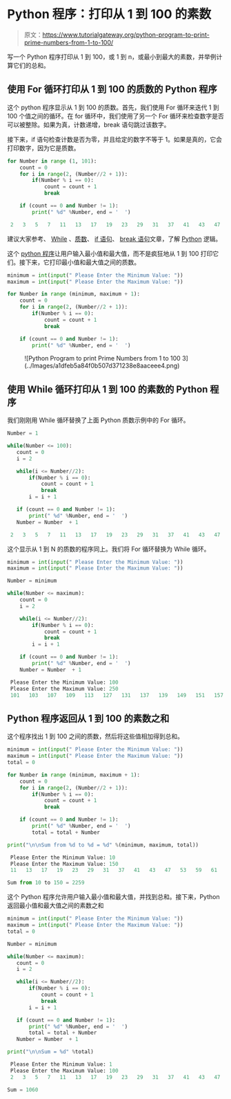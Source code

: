 # Python 程序：打印从 1 到 100 的素数

> 原文：<https://www.tutorialgateway.org/python-program-to-print-prime-numbers-from-1-to-100/>

写一个 Python 程序打印从 1 到 100，或 1 到 n，或最小到最大的素数，并举例计算它们的总和。

## 使用 For 循环打印从 1 到 100 的质数的 Python 程序

这个 python 程序显示从 1 到 100 的质数。首先，我们使用 For 循环来迭代 1 到 100 个值之间的循环。在 for 循环中，我们使用了另一个 For 循环来检查数字是否可以被整除。如果为真，计数递增，break 语句跳过该数字。

接下来，if 语句检查计数是否为零，并且给定的数字不等于 1。如果是真的，它会打印数字，因为它是质数。

```py
for Number in range (1, 101):
    count = 0
    for i in range(2, (Number//2 + 1)):
        if(Number % i == 0):
            count = count + 1
            break

    if (count == 0 and Number != 1):
        print(" %d" %Number, end = '  ')
```

```py
 2   3   5   7   11   13   17   19   23   29   31   37   41   43   47   53   59   61   67   71   73   79   83   89   97 
```

建议大家参考、 [While](https://www.tutorialgateway.org/python-while-loop/) 、[质数](https://www.tutorialgateway.org/python-program-to-find-prime-number/)、 [if 语句](https://www.tutorialgateway.org/python-if-statement/)、 [break 语句](https://www.tutorialgateway.org/python-break/)文章，了解 [Python](https://www.tutorialgateway.org/python-tutorial/) 逻辑。

这个 [python 程序](https://www.tutorialgateway.org/python-programming-examples/)让用户输入最小值和最大值，而不是疯狂地从 1 到 100 打印它们。接下来，它打印最小值和最大值之间的质数。

```py
minimum = int(input(" Please Enter the Minimum Value: "))
maximum = int(input(" Please Enter the Maximum Value: "))

for Number in range (minimum, maximum + 1):
    count = 0
    for i in range(2, (Number//2 + 1)):
        if(Number % i == 0):
            count = count + 1
            break

    if (count == 0 and Number != 1):
        print(" %d" %Number, end = '  ')
```

<figure class="wp-block-image">![Python Program to print Prime Numbers from 1 to 100 3](../Images/a1dfeb5a84f0b507d371238e8aaceee4.png)</figure>

## 使用 While 循环打印从 1 到 100 的素数的 Python 程序

我们刚刚用 While 循环替换了上面 Python 质数示例中的 For 循环。

 ```py
Number = 1

while(Number <= 100):
    count = 0
    i = 2

    while(i <= Number//2):
        if(Number % i == 0):
            count = count + 1
            break
        i = i + 1

    if (count == 0 and Number != 1):
        print(" %d" %Number, end = '  ')
    Number = Number  + 1
```

```py
 2   3   5   7   11   13   17   19   23   29   31   37   41   43   47   53   59   61   67   71   73   79   83   89   97 
```

这个显示从 1 到 N 的质数的程序同上。我们将 For 循环替换为 While 循环。

```py
minimum = int(input(" Please Enter the Minimum Value: "))
maximum = int(input(" Please Enter the Maximum Value: "))

Number = minimum

while(Number <= maximum):
    count = 0
    i = 2

    while(i <= Number//2):
        if(Number % i == 0):
            count = count + 1
            break
        i = i + 1

    if (count == 0 and Number != 1):
        print(" %d" %Number, end = '  ')
    Number = Number  + 1
```

```py
 Please Enter the Minimum Value: 100
 Please Enter the Maximum Value: 250
 101   103   107   109   113   127   131   137   139   149   151   157   163   167   173   179   181   191   193   197   199   211   223   227   229   233   239   241 
```

## Python 程序返回从 1 到 100 的素数之和

这个程序找出 1 到 100 之间的质数，然后将这些值相加得到总和。

```py
minimum = int(input(" Please Enter the Minimum Value: "))
maximum = int(input(" Please Enter the Maximum Value: "))
total = 0

for Number in range (minimum, maximum + 1):
    count = 0
    for i in range(2, (Number//2 + 1)):
        if(Number % i == 0):
            count = count + 1
            break

    if (count == 0 and Number != 1):
        print(" %d" %Number, end = '  ')
        total = total + Number

print("\n\nSum from %d to %d = %d" %(minimum, maximum, total))
```

```py
 Please Enter the Minimum Value: 10
 Please Enter the Maximum Value: 150
 11   13   17   19   23   29   31   37   41   43   47   53   59   61   67   71   73   79   83   89   97   101   103   107   109   113   127   131   137   139   149  

Sum from 10 to 150 = 2259
```

这个 Python 程序允许用户输入最小值和最大值，并找到总和。接下来，Python 返回最小值和最大值之间的素数之和

 ```py
minimum = int(input(" Please Enter the Minimum Value: "))
maximum = int(input(" Please Enter the Maximum Value: "))
total = 0

Number = minimum

while(Number <= maximum):
    count = 0
    i = 2

    while(i <= Number//2):
        if(Number % i == 0):
            count = count + 1
            break
        i = i + 1

    if (count == 0 and Number != 1):
        print(" %d" %Number, end = '  ')
        total = total + Number
    Number = Number  + 1

print("\n\nSum = %d" %total)
```

```py
 Please Enter the Minimum Value: 1
 Please Enter the Maximum Value: 100
 2   3   5   7   11   13   17   19   23   29   31   37   41   43   47   53   59   61   67   71   73   79   83   89   97  

Sum = 1060
```